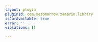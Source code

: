 ```yaml
---
layout: plugin
pluginId: com.betomorrow.xamarin.library
isJarAvailable: true
error: ''
violations: []

---
```

